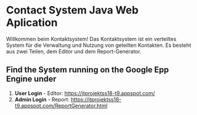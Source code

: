 # Contact System Java Web Aplication 

Willkommen beim Kontaktsystem!
Das Kontaktsystem ist ein verteiltes System für die Verwaltung und Nutzung von geteilten Kontakten. Es besteht aus zwei Teilen, dem Editor und dem Report-Generator.

## Find the System running on the Google Epp Engine under
1. **User Login** - Editor: https://itprojektss18-t9.appspot.com/ 
2. **Admin Login** - Report: https://itprojektss18-t9.appspot.com/ReportGenerator.html 
